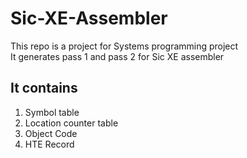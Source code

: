 # Sic-XE-Assembler
This repo is a project for Systems programming project </br>
It generates pass 1 and pass 2 for Sic XE assembler </br>
## It contains <br>
1. Symbol table
2. Location counter table
3. Object Code
4. HTE Record

